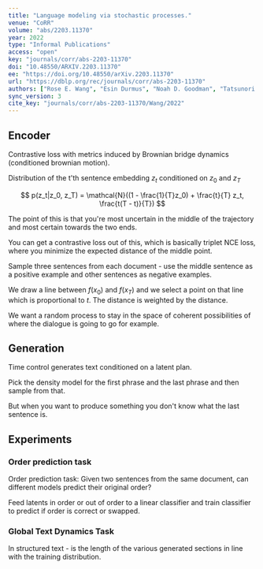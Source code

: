 ```yaml
---
title: "Language modeling via stochastic processes."
venue: "CoRR"
volume: "abs/2203.11370"
year: 2022
type: "Informal Publications"
access: "open"
key: "journals/corr/abs-2203-11370"
doi: "10.48550/ARXIV.2203.11370"
ee: "https://doi.org/10.48550/arXiv.2203.11370"
url: "https://dblp.org/rec/journals/corr/abs-2203-11370"
authors: ["Rose E. Wang", "Esin Durmus", "Noah D. Goodman", "Tatsunori Hashimoto"]
sync_version: 3
cite_key: "journals/corr/abs-2203-11370/Wang/2022"
---
```


## Encoder
Contrastive loss with metrics induced by Brownian bridge dynamics (conditioned brownian motion).

Distribution of the t'th sentence embedding $z_t$ conditioned on $z_0$ and $z_T$

$$
p(z_t|z_0, z_T) = \mathcal{N}((1 - \frac{1}{T}z_0) + \frac{t}{T} z_t, \frac{t(T - t)}{T})
$$

The point of this is that you're most uncertain in the middle of the trajectory and most certain towards the two ends.

You can get a contrastive loss out of this, which is basically triplet NCE loss, where you minimize the expected distance of the middle point.

Sample three sentences from each document - use the middle sentence as a positive example and other sentences as negative examples.

We draw a line between $f(x_0)$ and $f(x_T)$ and we select a point on that line which is proportional to $t$. The distance is weighted by the distance.

We want a random process to stay in the space of coherent possibilities of where the dialogue is going to go for example.

## Generation

Time control generates text conditioned on a latent plan.

Pick the density model for the first phrase and the last phrase and then sample from that.

But when you want to produce something you don't know what the last sentence is.

## Experiments

### Order prediction task
Order prediction task: Given two sentences from the same document, can different models predict their original order?

Feed latents in order or out of order to a linear classifier and train classifier to predict if order is correct or swapped.

### Global Text Dynamics Task

In structured text - is the length of the various generated sections in line with the training distribution.